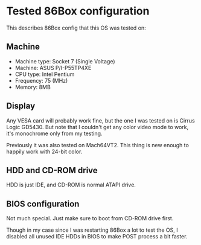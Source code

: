 # Tested 86Box configuration
This describes 86Box config that this OS was tested on:

## Machine
- Machine type: Socket 7 (Single Voltage)
- Machine: ASUS P/I-P55TP4XE
- CPU type: Intel Pentium
- Frequency: 75 (MHz)
- Memory: 8MB

## Display
Any VESA card will probably work fine, but the one I was tested on is Cirrus Logic GD5430.
But note that I couldn't get any color video mode to work, it's monochrome only from my testing.

Previously it was also tested on Mach64VT2. This thing is new enough to happily work with 24-bit color.

## HDD and CD-ROM drive

HDD is just IDE, and CD-ROM is normal ATAPI drive.

## BIOS configuration

Not much special. Just make sure to boot from CD-ROM drive first.

Though in my case since I was restarting 86Box a lot to test the OS, I disabled all unused IDE HDDs in BIOS to make POST process a bit faster.
